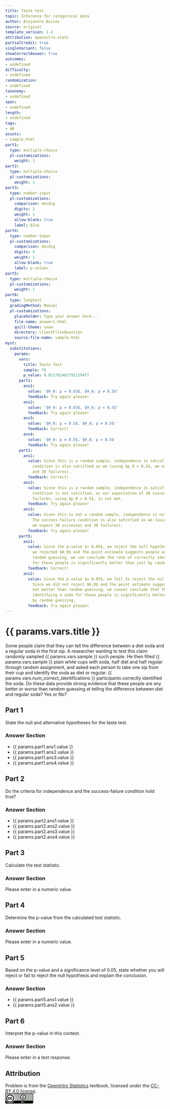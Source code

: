 ```yaml
---
title: Taste test
topic: Inference for categorical data
author: Alejandro Builes
source: original
template_version: 1.4
attribution: openintro-stats
partialCredit: true
singleVariant: false
showCorrectAnswer: true
outcomes:
- undefined
difficulty:
- undefined
randomization:
- undefined
taxonomy:
- undefined
span:
- undefined
length:
- undefined
tags:
- AB
assets:
- sample.html
part1:
  type: multiple-choice
  pl-customizations:
    weight: 1
part2:
  type: multiple-choice
  pl-customizations:
    weight: 1
part3:
  type: number-input
  pl-customizations:
    comparison: decdig
    digits: 2
    weight: 1
    allow-blank: true
    label: $Z=$
part4:
  type: number-input
  pl-customizations:
    comparison: decdig
    digits: 4
    weight: 1
    allow-blank: true
    label: p-value=
part5:
  type: multiple-choice
  pl-customizations:
    weight: 1
part6:
  type: longtext
  gradingMethod: Manual
  pl-customizations:
    placeholder: Type your answer here...
    file-name: answer1.html
    quill-theme: snow
    directory: clientFilesQuestion
    source-file-name: sample.html
myst:
  substitutions:
    params:
      vars:
        title: Taste Test
        sample: 76
        p_value: 0.021781462791119477
      part1:
        ans1:
          value: '$H_0: p = 0.63$, $H_A: p ≠ 0.5$'
          feedback: Try again please!
        ans2:
          value: '$H_0: p = 0.63$, $H_A: p = 0.5$'
          feedback: Try again please!
        ans3:
          value: '$H_0: p = 0.5$, $H_A: p ≠ 0.5$'
          feedback: Correct!
        ans4:
          value: '$H_0: p ≠ 0.5$, $H_A: p = 0.5$'
          feedback: Try again please!
      part2:
        ans1:
          value: Since this is a random sample, independence is satisfied. The success-failure
            condition is also satisfied as we (using $p_0 = 0.5$, we expect 38 successes
            and 38 failures).
          feedback: Correct!
        ans2:
          value: Since this is a random sample, independence is satisfied. The success-failure
            condition is not satisfied, as our expectation of 38 successes and 38
            failures, using $p_0 = 0.5$, is not met.
          feedback: Try again please!
        ans3:
          value: Given this is not a random sample, independence is not satisfied.
            The success-failure condition is also satisfied as we (using $p_0 = 0.5$,
            we expect 38 successes and 38 failures).
          feedback: Try again please!
      part5:
        ans1:
          value: Since the p-value $< 0.05$, we reject the null hypothesis. Since
            we rejected $H_0$ and the point estimate suggests people are better than
            random guessing, we can conclude the rate of correctly identifying a soda
            for these people is significantly better than just by random guessing.
          feedback: Correct!
        ans2:
          value: Since the p-value $≥ 0.05$, we fail to reject the null hypothesis.
            Since we did not reject $H_0$ and the point estimate suggests people are
            not better than random guessing, we cannot conclude that the rate of correctly
            identifying a soda for these people is significantly better than just
            by random guessing.
          feedback: Try again please!
---
```

# {{ params.vars.title }}
Some people claim that they can tell the difference between a diet soda and a regular soda in the first sip. A researcher wanting to test this claim randomly sampled {{ params.vars.sample }} such people. He then filled {{ params.vars.sample }} plain white cups with soda, half diet and half regular through random assignment, and asked each person to take one sip from their cup and identify the soda as diet or regular. {{ params.vars.num_correct_identifications }} participants correctly identified the soda. Do these data provide strong evidence that these people are any better or worse than random guessing at telling the difference between diet and regular soda? Yes or No?

## Part 1

State the null and alternative hypotheses for the taste test.

### Answer Section

- {{ params.part1.ans1.value }}
- {{ params.part1.ans2.value }}
- {{ params.part1.ans3.value }}
- {{ params.part1.ans4.value }}

## Part 2

Do the criteria for independence and the success-failure condition hold true?

### Answer Section

- {{ params.part2.ans1.value }}
- {{ params.part2.ans2.value }}
- {{ params.part2.ans3.value }}
- {{ params.part2.ans4.value }}

## Part 3

Calculate the test statistic.

### Answer Section

Please enter in a numeric value.

## Part 4

Determine the p-value from the calculated test statistic.

### Answer Section

Please enter in a numeric value.

## Part 5

Based on the p-value and a significance level of 0.05, state whether you will reject or fail to reject the null hypothesis and explain the conclusion.

### Answer Section

- {{ params.part5.ans1.value }}
- {{ params.part5.ans2.value }}

## Part 6

Interpret the p-value in this context.

### Answer Section

Please enter in a text response.

## Attribution

Problem is from the [OpenIntro Statistics](https://openintro.org/book/os/) textbook, licensed under the [CC-BY 4.0 license](https://creativecommons.org/licenses/by/4.0/).<br>![Image representing the Creative Commons 4.0 BY license.](https://raw.githubusercontent.com/firasm/bits/master/by.png)